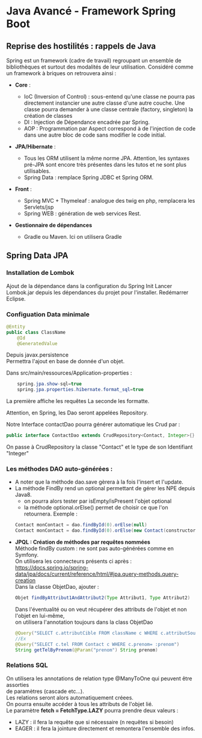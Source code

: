 # Java Avancé - Framework Spring Boot

## Reprise des hostilités : rappels de Java

Spring est un framework (cadre de travail) regroupant un ensemble de
bibliothèques et surtout des modalités de leur utilisation. Considéré
comme un framework à briques on retrouvera ainsi :

- **Core** :

  - IoC (Inversion of Control) : sous-entend qu'une classe ne pourra
    pas directement instancier une autre classe d'une autre couche. Une classe
    pourra demander à une classe centrale (factory, singleton) la création de classes
  - DI : Injection de Dépendance encadrée par Spring.
  - AOP : Programmation par Aspect correspond à de l'injection de code dans une autre bloc de code sans modifier le code initial.

- **JPA/Hibernate** :

  - Tous les ORM utilisent la même norme JPA. Attention, les syntaxes pré-JPA sont encore très présentes dans les tutos et ne sont plus utilisables.
  - Spring Data : remplace Spring JDBC et Spring ORM.

- **Front** :

  - Spring MVC + Thymeleaf : analogue des twig en php, remplacera les Servlets/jsp
  - Spring WEB : génération de web services Rest.

- **Gestionnaire de dépendances**
  - Gradle ou Maven. Ici on utilisera Gradle

## Spring Data JPA

### Installation de Lombok

Ajout de la dépendance dans la configuration du Spring Init
Lancer Lombok.jar depuis les dépendances du projet pour l'installer.
Redémarrer Eclipse.

### Configuation Data minimale

```java
@Entity
public class ClassName
    @Id
    @GeneratedValue
```

Depuis javax.persistence  
Permettra l'ajout en base de donnée d'un objet.

Dans src/main/ressources/Application-properties :

```java
    spring.jpa.show-sql=true
    spring.jpa.properties.hibernate.format_sql=true
```

La première affiche les requêtes
La seconde les formatte.

Attention, en Spring, les Dao seront appelées Repository.

Notre Interface contactDao pourra générer automatique les Crud par :

```java
public interface ContactDao extends CrudRepository<Contact, Integer>{}
```

On passe à CrudRepository la classe "Contact" et le type de son Identifiant "Integer"

### Les **méthodes DAO** auto-générées :

- A noter que la méthode dao.save gèrera à la fois l'insert et l'update.
- La méthode FindBy rend un optional permettant de gérer les NPE depuis Java8.
  - on pourra alors tester par isEmpty/isPresent l'objet optional
  - la méthode optional.orElse() permet de choisir ce que l'on retournera.
    Exemple :
  ```java
  Contact monContact = dao.findById(0).orElse(null)
  Contact monContact = dao.findById(0).orElse(new Contact(constructor))
  ```
- **JPQL : Création de méthodes par requêtes nommées**  
   Méthode findBy custom : ne sont pas auto-générées comme en Symfony.  
   On utilisera les connecteurs présents ci après :  
   https://docs.spring.io/spring-data/jpa/docs/current/reference/html/#jpa.query-methods.query-creation  
   Dans la classe ObjetDao, ajouter :
  ```java
  Objet findByAttribut1AndAttribut2(Type Attribut1, Type Attribut2)
  ```
  Dans l'éventualité ou on veut récupérer des attributs de l'objet et non l'objet en lui-même,  
   on utilisera l'annotation toujours dans la class ObjetDao
  ```java
  @Query("SELECT c.attributCible FROM className c WHERE c.attributSource= :attributSource")
  //Ex
  @Query("SELECT c.tel FROM Contact c WHERE c.prenom= :prenom")
  String getTelByPrenom(@Param("prenom") String prenom)
  ```

### Relations SQL

On utilisera les annotations de relation type @ManyToOne qui peuvent être assorties  
de paramètres (cascade etc...).  
Les relations seront alors automatiquement créees.  
On pourra ensuite accéder à tous les attributs de l'objet lié.  
Le paramètre **fetch = FetchType.LAZY** pourra prendre deux valeurs :

- LAZY : il fera la requête que si nécessaire (n requêtes si besoin)
- EAGER : il fera la jointure directement et remontera l'ensemble des infos.
